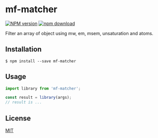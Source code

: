 # mf-matcher

  [![NPM version][npm-image]][npm-url]
  [![npm download][download-image]][download-url]

Filter an array of object using mw, em, msem, unsaturation and atoms.

## Installation

`$ npm install --save mf-matcher`

## Usage

```js
import library from 'mf-matcher';

const result = library(args);
// result is ...
```

## License

  [MIT](./LICENSE)

[npm-image]: https://img.shields.io/npm/v/mf-matcher.svg?style=flat-square
[npm-url]: https://www.npmjs.com/package/mf-matcher
[download-image]: https://img.shields.io/npm/dm/mf-matcher.svg?style=flat-square
[download-url]: https://www.npmjs.com/package/mf-matcher
